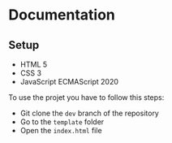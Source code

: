# **Documentation**

## **Setup**

- HTML 5
- CSS 3
- JavaScript ECMAScript 2020

To use the projet you have to follow this steps:

- Git clone the `dev` branch of the repository
- Go to the `template` folder
- Open the `index.html` file